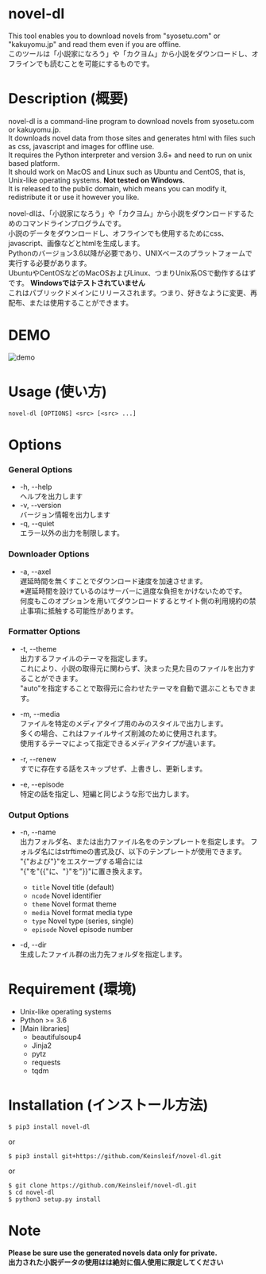 # novel-dl
This tool enables you to download novels from "syosetu.com" or "kakuyomu.jp" and read them even if you are offline.  
このツールは「小説家になろう」や「カクヨム」から小説をダウンロードし、オフラインでも読むことを可能にするものです。

# Description (概要)

novel-dl is a command-line program to download novels from syosetu.com or kakuyomu.jp.  
It downloads novel data from those sites and generates html with files such as css, javascript and images for offline use.  
It requires the Python interpreter and version 3.6+ and need to run on unix based platform.  
It should work on MacOS and Linux such as Ubuntu and CentOS, that is, Unix-like operating systems. **Not tested on Windows.**  
It is released to the public domain, which means you can modify it, redistribute it or use it however you like.  


novel-dlは、「小説家になろう」や「カクヨム」から小説をダウンロードするためのコマンドラインプログラムです。  
小説のデータをダウンロードし、オフラインでも使用するためにcss、javascript、画像などとhtmlを生成します。  
Pythonのバージョン3.6以降が必要であり、UNIXベースのプラットフォームで実行する必要があります。  
UbuntuやCentOSなどのMacOSおよびLinux、つまりUnix系OSで動作するはずです。 **Windowsではテストされていません**  
これはパブリックドメインにリリースされます。つまり、好きなように変更、再配布、または使用することができます。  

# DEMO
![demo](https://raw.github.com/wiki/Keinsleif/novel-dl/images/novel-dl_DEMO.gif)

# Usage (使い方)
    novel-dl [OPTIONS] <src> [<src> ...]

# Options
### General Options
- -h, --help  
    ヘルプを出力します
- -v, --version  
    バージョン情報を出力します
- -q, --quiet  
    エラー以外の出力を制限します。  

### Downloader Options
- -a, --axel  
    遅延時間を無くすことでダウンロード速度を加速させます。  
    ※遅延時間を設けているのはサーバーに過度な負担をかけないためです。  
    何度もこのオプションを用いてダウンロードするとサイト側の利用規約の禁止事項に抵触する可能性があります。  
<!--
- -f, --from-file  
    すでにダウンロードされた小説からデータを取得します。  
    `src`には小説ディレクトリへのパスを指定します。  
    短編形式で出力されたファイル(html単体)には非対応  
    **Windowsには非対応です**

- -u, --update  
    すでにダウンロードされた小説のアップデートを行います。
    `src`には小説ディレクトリへのパスを指定します。  
    短編形式で出力されたファイル(html単体)には非対応  
    **Windowsには非対応です**
-->
### Formatter Options
- -t, --theme <theme name>  
    出力するファイルのテーマを指定します。  
    これにより、小説の取得元に関わらず、決まった見た目のファイルを出力することができます。  
    "auto"を指定することで取得元に合わせたテーマを自動で選ぶこともできます。  

- -m, --media <media type>  
    ファイルを特定のメディアタイプ用のみのスタイルで出力します。  
    多くの場合、これはファイルサイズ削減のために使用されます。  
    使用するテーマによって指定できるメディアタイプが違います。  

- -r, --renew  
    すでに存在する話をスキップせず、上書きし、更新します。  

- -e, --episode <episode num>  
    特定の話を指定し、短編と同じような形で出力します。  

### Output Options

- -n, --name  
    出力フォルダ名、または出力ファイル名をのテンプレートを指定します。
    フォルダ名にはstrftimeの書式及び、以下のテンプレートが使用できます。  
    "{"および"}"をエスケープする場合には  
    "{"を"{{"に、"}"を"}}"に置き換えます。
  - `title` Novel title (default)  
  - `ncode` Novel identifier  
  - `theme` Novel format theme  
  - `media` Novel format media type  
  - `type` Novel type (series, single)  
  - `episode` Novel episode number

- -d, --dir  
    生成したファイル群の出力先フォルダを指定します。  


# Requirement (環境)

- Unix-like operating systems
- Python >= 3.6
- [Main libraries]
    - beautifulsoup4
    - Jinja2
    - pytz
    - requests
    - tqdm

# Installation (インストール方法)

```
$ pip3 install novel-dl
```
or
```
$ pip3 install git+https://github.com/Keinsleif/novel-dl.git
```
or
```
$ git clone https://github.com/Keinsleif/novel-dl.git
$ cd novel-dl
$ python3 setup.py install
```
# Note
**Please be sure use the generated novels data only for private.**  
**出力された小説データの使用はは絶対に個人使用に限定してください**  
